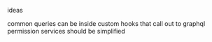 ideas

common queries can be inside custom hooks that call out to graphql
permission services should be simplified
